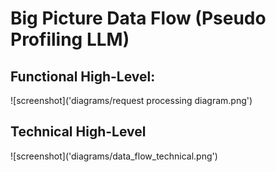 # Big Picture Data Flow (Pseudo Profiling LLM)

<h2>Functional High-Level:</h2>
![screenshot]('diagrams/request processing diagram.png')

<h2>Technical High-Level</h2>
![screenshot]('diagrams/data_flow_technical.png')

